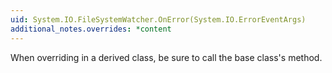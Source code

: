 ```yaml
---
uid: System.IO.FileSystemWatcher.OnError(System.IO.ErrorEventArgs)
additional_notes.overrides: *content
---
```


<p>When overriding <xref href="System.IO.FileSystemWatcher.OnError(System.IO.ErrorEventArgs)"></xref> in a derived class, be sure to call the base class's <xref href="System.IO.FileSystemWatcher.OnError(System.IO.ErrorEventArgs)"></xref> method.</p>


